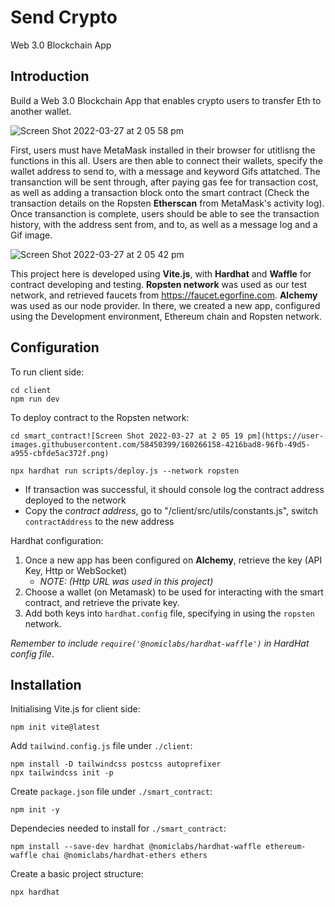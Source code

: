 # Send Crypto
Web 3.0 Blockchain App

## Introduction
Build a Web 3.0 Blockchain App that enables crypto users to transfer Eth to another wallet.

![Screen Shot 2022-03-27 at 2 05 58 pm](https://user-images.githubusercontent.com/58450399/160266176-fc3c3c8e-de56-4cdc-add8-951bc0242874.png)

First, users must have MetaMask installed in their browser for utitlisng the functions in this all. Users are then able to connect their wallets, specify the wallet address to send to, with a message and keyword Gifs attatched. The transanction will be sent through, after paying gas fee for transaction cost, as well as adding a transaction block onto the smart contract (Check the transaction details on the Ropsten **Etherscan** from MetaMask's activity log). Once transanction is complete, users should be able to see the transaction history, with the address sent from, and to, as well as a message log and a Gif image.

![Screen Shot 2022-03-27 at 2 05 42 pm](https://user-images.githubusercontent.com/58450399/160266168-ca8cafce-042e-4b3d-b9ca-dfa53a55b690.png)


This project here is developed using **Vite.js**, with **Hardhat** and **Waffle** for contract developing and testing. **Ropsten network** was used as our test network, and retrieved faucets from https://faucet.egorfine.com. **Alchemy** was used as our node provider. In there, we created a new app, configured using the Development environment, Ethereum chain and Ropsten network. 


## Configuration
To run client side:
```
cd client
npm run dev
```

To deploy contract to the Ropsten network:
```
cd smart_contract![Screen Shot 2022-03-27 at 2 05 19 pm](https://user-images.githubusercontent.com/58450399/160266158-4216bad8-96fb-49d5-a955-cbfde5ac372f.png)

npx hardhat run scripts/deploy.js --network ropsten
```
- If transaction was successful, it should console log the contract address deployed to the network
- Copy the _contract address_, go to "/client/src/utils/constants.js", switch `contractAddress` to the new address

Hardhat configuration:

1) Once a new app has been configured on **Alchemy**, retrieve the key (API Key, Http or WebSocket) 
    - _NOTE: (Http URL was used in this project)_
3) Choose a wallet (on Metamask) to be used for interacting with the smart contract, and retrieve the private key.
4) Add both keys into `hardhat.config` file, specifying in using the `ropsten` network.

_Remember to include `require('@nomiclabs/hardhat-waffle')` in HardHat config file_.

## Installation
Initialising Vite.js for client side:
```
npm init vite@latest
```

Add `tailwind.config.js` file under `./client`:
```
npm install -D tailwindcss postcss autoprefixer
npx tailwindcss init -p
```

Create `package.json` file under `./smart_contract`:
```
npm init -y
```

Dependecies needed to install for `./smart_contract`:
```
npm install --save-dev hardhat @nomiclabs/hardhat-waffle ethereum-waffle chai @nomiclabs/hardhat-ethers ethers
```

Create a basic project structure:
```
npx hardhat
```
